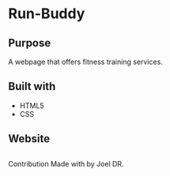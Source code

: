 # Run-Buddy

## Purpose

A webpage that offers fitness training services.

## Built with

* HTML5
* CSS

## Website


##
Contribution
Made with  by Joel DR.
